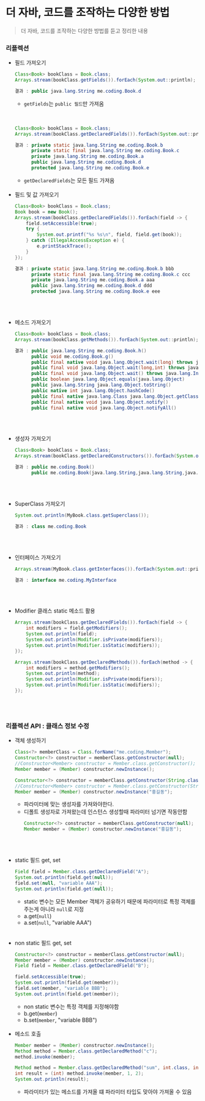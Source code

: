 # 더 자바, 코드를 조작하는 다양한 방법
> 더 자바, 코드를 조작하는 다양한 방법를 듣고 정리한 내용 
### 리플렉션
- 필드 가져오기
    ```java
    Class<Book> bookClass = Book.class;
    Arrays.stream(bookClass.getFields()).forEach(System.out::println);
  
    결과 : public java.lang.String me.coding.Book.d
    ```
    - `getFields`는 ```public 필드```만 가져옴  
  <br><br>
  ```java
  Class<Book> bookClass = Book.class;
  Arrays.stream(bookClass.getDeclaredFields()).forEach(System.out::println);

  결과 : private static java.lang.String me.coding.Book.b
        private static final java.lang.String me.coding.Book.c
        private java.lang.String me.coding.Book.a
        public java.lang.String me.coding.Book.d
        protected java.lang.String me.coding.Book.e
    ```
    - `getDeclaredFields`는 모든 필드 가져옴
<br><br>
- 필드 및 값 가져오기
    ```java
    Class<Book> bookClass = Book.class;
    Book book = new Book();
    Arrays.stream(bookClass.getDeclaredFields()).forEach(field -> {
        field.setAccessible(true);
        try {
            System.out.printf("%s %s\n", field, field.get(book));
        } catch (IllegalAccessException e) {
            e.printStackTrace();
        }
    });
  
    결과 : private static java.lang.String me.coding.Book.b bbb
          private static final java.lang.String me.coding.Book.c ccc
          private java.lang.String me.coding.Book.a aaa
          public java.lang.String me.coding.Book.d ddd
          protected java.lang.String me.coding.Book.e eee
    ```
<br><br>
- 메소드 가져오기
    ```java
    Class<Book> bookClass = Book.class;
    Arrays.stream(bookClass.getMethods()).forEach(System.out::println);
    
    결과 : public java.lang.String me.coding.Book.h()
          public void me.coding.Book.g()
          public final native void java.lang.Object.wait(long) throws java.lang.InterruptedException
          public final void java.lang.Object.wait(long,int) throws java.lang.InterruptedException
          public final void java.lang.Object.wait() throws java.lang.InterruptedException
          public boolean java.lang.Object.equals(java.lang.Object)
          public java.lang.String java.lang.Object.toString()
          public native int java.lang.Object.hashCode()
          public final native java.lang.Class java.lang.Object.getClass()
          public final native void java.lang.Object.notify()
          public final native void java.lang.Object.notifyAll()
    ```
<br><br>
- 생성자 가져오기
    ```java
    Class<Book> bookClass = Book.class;
    Arrays.stream(bookClass.getDeclaredConstructors()).forEach(System.out::println);
    
    결과 : public me.coding.Book()
          public me.coding.Book(java.lang.String,java.lang.String,java.lang.String)
    ```
<br><br>
- SuperClass 가져오기
    ```java
    System.out.println(MyBook.class.getSuperclass());
    
    결과 : class me.coding.Book
    ```
<br><br>
- 인터페이스 가져오기
    ```java
    Arrays.stream(MyBook.class.getInterfaces()).forEach(System.out::println);
    
    결과 : interface me.coding.MyInterface
    ```
<br><br>
- Modifier 클래스 static 메소드 활용
    ```java
    Arrays.stream(bookClass.getDeclaredFields()).forEach(field -> {
        int modifiers = field.getModifiers();
        System.out.println(field);
        System.out.println(Modifier.isPrivate(modifiers));
        System.out.println(Modifier.isStatic(modifiers));
    });
    
    Arrays.stream(bookClass.getDeclaredMethods()).forEach(method -> {
        int modifiers = method.getModifiers();
        System.out.println(method);
        System.out.println(Modifier.isPrivate(modifiers));
        System.out.println(Modifier.isStatic(modifiers));
    });
    ```
<br><br>
### 리플렉션 API : 클래스 정보 수정
- 객체 생성하기
    ```java   
    Class<?> memberClass = Class.forName("me.coding.Member");
    Constructor<?> constructor = memberClass.getConstructor(null);
    //Constructor<Member> constructor = Member.class.getConstructor();
    Member member = (Member) constructor.newInstance();
  
    Constructor<?> constructor = memberClass.getConstructor(String.class);
    //Constructor<Member> constructor = Member.class.getConstructor(String.class);
    Member member = (Member) constructor.newInstance("홍길동");
    ```
    - 파라미터에 맞는 생성자를 가져와야한다.
    - 디폴트 생성자로 가져왔는데 인스턴스 생성할때 파라미터 넘기면 작동안함
        ```java
        Constructor<?> constructor = memberClass.getConstructor(null);
        Member member = (Member) constructor.newInstance("홍길동");
        ```
<br><br>
- static 필드 get, set
    ```java
    Field field = Member.class.getDeclaredField("A");
    System.out.println(field.get(null));
    field.set(null, "variable AAA");
    System.out.println(field.get(null));
    ```
    - static 변수는 모든 Member 객체가 공유하기 때문에 파라미터로 특정 객체를 주는게 아니라 `null`로 지정
    - a.get(`null`)
    - a.set(`null`, "variable AAA")   
<br><br>
- non static 필드 get, set
    ```java
    Constructor<?> constructor = memberClass.getConstructor(null);
    Member member = (Member) constructor.newInstance();
    Field field = Member.class.getDeclaredField("B");
  
    field.setAccessible(true);
    System.out.println(field.get(member));
    field.set(member, "variable BBB");
    System.out.println(field.get(member));
    ```
    - non static 변수는 특정 객체를 지정해야함
    - b.get(`member`)
    - b.set(`member`, "variable BBB")
<br><br>
- 메소드 호출
    ```java
    Member member = (Member) constructor.newInstance();
    Method method = Member.class.getDeclaredMethod("c");
    method.invoke(member);
  
    Method method = Member.class.getDeclaredMethod("sum", int.class, int.class);
    int result = (int) method.invoke(member, 1, 2);
    System.out.println(result);
    ```
    - 파라미터가 있는 메소드를 가져올 떄 파라미터 타입도 맞아야 가져올 수 있음